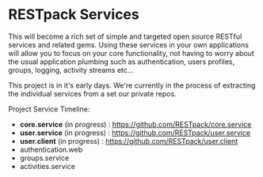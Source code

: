 # RESTpack Services

This will become a rich set of simple and targeted open source RESTful services and related gems. Using these services in your own applications will allow you to focus on your core functionality, not having to worry about the usual application plumbing such as authentication, users profiles, groups, logging, activity streams etc...

This project is in it's early days. We're currently in the process of extracting the individual services from a set our private repos.

Project Service Timeline:

 * **core.service** (in progress) : https://github.com/RESTpack/core.service
 * **user.service** (in progress) : https://github.com/RESTpack/user.service
 * **user.client** (in progress) : https://github.com/RESTpack/user.client
 * authentication.web
 * groups.service
 * activities.service


